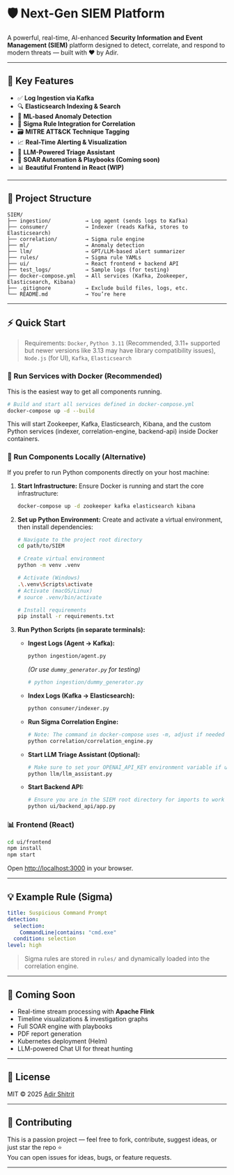 # 🛡️ Next-Gen SIEM Platform

A powerful, real-time, AI-enhanced **Security Information and Event Management (SIEM)** platform designed to detect, correlate, and respond to modern threats — built with ❤️ by Adir.

---

## 🚀 Key Features

- ✅ **Log Ingestion via Kafka**  
- 🔍 **Elasticsearch Indexing & Search**  
- 🧠 **ML-based Anomaly Detection**  
- 📜 **Sigma Rule Integration for Correlation**  
- 🗃️ **MITRE ATT&CK Technique Tagging**  
- 📈 **Real-Time Alerting & Visualization**  
- 🤖 **LLM-Powered Triage Assistant**  
- 🧪 **SOAR Automation & Playbooks (Coming soon)**  
- 📊 **Beautiful Frontend in React (WIP)**  

---

## 🧱 Project Structure

```
SIEM/
├── ingestion/           → Log agent (sends logs to Kafka)
├── consumer/            → Indexer (reads Kafka, stores to Elasticsearch)
├── correlation/         → Sigma rule engine
├── ml/                  → Anomaly detection
├── llm/                 → GPT/LLM-based alert summarizer
├── rules/               → Sigma rule YAMLs
├── ui/                  → React frontend + backend API
├── test_logs/           → Sample logs (for testing)
├── docker-compose.yml   → All services (Kafka, Zookeeper, Elasticsearch, Kibana)
├── .gitignore           → Exclude build files, logs, etc.
└── README.md            → You’re here
```

---

## ⚡ Quick Start

> Requirements: `Docker`, `Python 3.11` (Recommended, 3.11+ supported but newer versions like 3.13 may have library compatibility issues), `Node.js` (for UI), `Kafka`, `Elasticsearch`

### 🐳 Run Services with Docker (Recommended)

This is the easiest way to get all components running.

```bash
# Build and start all services defined in docker-compose.yml
docker-compose up -d --build
```

This will start Zookeeper, Kafka, Elasticsearch, Kibana, and the custom Python services (indexer, correlation-engine, backend-api) inside Docker containers.

### 🏃 Run Components Locally (Alternative)

If you prefer to run Python components directly on your host machine:

1.  **Start Infrastructure:** Ensure Docker is running and start the core infrastructure:
    ```bash
    docker-compose up -d zookeeper kafka elasticsearch kibana
    ```

2.  **Set up Python Environment:** Create and activate a virtual environment, then install dependencies:
    ```bash
    # Navigate to the project root directory
    cd path/to/SIEM

    # Create virtual environment
    python -m venv .venv

    # Activate (Windows)
    .\.venv\Scripts\activate
    # Activate (macOS/Linux)
    # source .venv/bin/activate

    # Install requirements
    pip install -r requirements.txt
    ```

3.  **Run Python Scripts (in separate terminals):**
    *   **Ingest Logs (Agent → Kafka):**
        ```bash
        python ingestion/agent.py
        ```
        *(Or use `dummy_generator.py` for testing)*
        ```bash
        # python ingestion/dummy_generator.py
        ```
    *   **Index Logs (Kafka → Elasticsearch):**
        ```bash
        python consumer/indexer.py
        ```
    *   **Run Sigma Correlation Engine:**
        ```bash
        # Note: The command in docker-compose uses -m, adjust if needed based on your structure
        python correlation/correlation_engine.py
        ```
    *   **Start LLM Triage Assistant (Optional):**
        ```bash
        # Make sure to set your OPENAI_API_KEY environment variable if using OpenAI
        python llm/llm_assistant.py
        ```
    *   **Start Backend API:**
        ```bash
        # Ensure you are in the SIEM root directory for imports to work
        python ui/backend_api/app.py
        ```

### 📊 Frontend (React)

```bash
cd ui/frontend
npm install
npm start
```
Open [http://localhost:3000](http://localhost:3000) in your browser.

---

## 💡 Example Rule (Sigma)

```yaml
title: Suspicious Command Prompt
detection:
  selection:
    CommandLine|contains: "cmd.exe"
  condition: selection
level: high
```

> Sigma rules are stored in `rules/` and dynamically loaded into the correlation engine.

---

## 🧠 Coming Soon

- Real-time stream processing with **Apache Flink**
- Timeline visualizations & investigation graphs
- Full SOAR engine with playbooks
- PDF report generation
- Kubernetes deployment (Helm)
- LLM-powered Chat UI for threat hunting

---

## 📘 License

MIT © 2025 [Adir Shitrit](https://github.com/adirshitrit)

---

## 🙌 Contributing

This is a passion project — feel free to fork, contribute, suggest ideas, or just star the repo ⭐  
You can open issues for ideas, bugs, or feature requests.

---